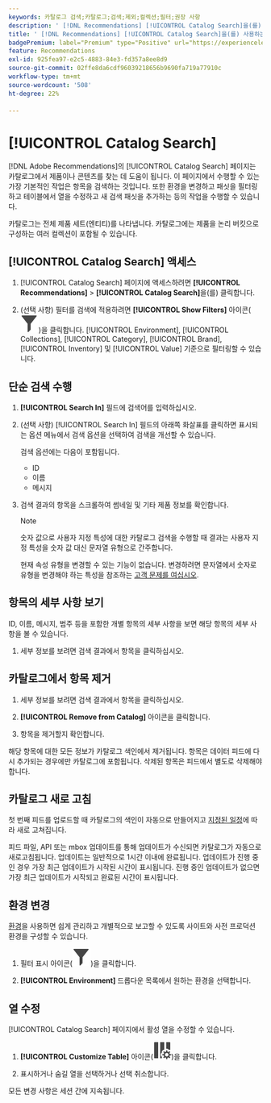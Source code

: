 ```yaml
---
keywords: 카탈로그 검색;카탈로그;검색;제외;컬렉션;필터;권장 사항
description: ' [!DNL Recommendations] [!UICONTROL Catalog Search]을(를) 사용하여 제품 또는 콘텐츠를 찾고 카탈로그에서 항목을 제거하는 방법에 대해 알아봅니다.'
title: ' [!DNL Recommendations] [!UICONTROL Catalog Search]을(를) 사용하는 방법'
badgePremium: label="Premium" type="Positive" url="https://experienceleague.adobe.com/docs/target/using/introduction/intro.html?lang=ko#premium newtab=true" tooltip="Target Premium에 포함된 내용을 확인합니다."
feature: Recommendations
exl-id: 925fea97-e2c5-4883-84e3-fd357a8ee8d9
source-git-commit: 02ffe8da6cdf96039218656b9690fa719a77910c
workflow-type: tm+mt
source-wordcount: '508'
ht-degree: 22%

---
```


# [!UICONTROL Catalog Search]

[!DNL Adobe Recommendations]의 [!UICONTROL Catalog Search] 페이지는 카탈로그에서 제품이나 콘텐츠를 찾는 데 도움이 됩니다. 이 페이지에서 수행할 수 있는 가장 기본적인 작업은 항목을 검색하는 것입니다. 또한 환경을 변경하고 패싯을 필터링하고 테이블에서 열을 수정하고 새 검색 패싯을 추가하는 등의 작업을 수행할 수 있습니다.

카탈로그는 전체 제품 세트(엔티티)를 나타냅니다. 카탈로그에는 제품을 논리 버킷으로 구성하는 여러 컬렉션이 포함될 수 있습니다.

## [!UICONTROL Catalog Search] 액세스

1. [!UICONTROL Catalog Search] 페이지에 액세스하려면 **[!UICONTROL Recommendations]** > **[!UICONTROL Catalog Search]**&#x200B;을(를) 클릭합니다.

1. (선택 사항) 필터를 검색에 적용하려면 **[!UICONTROL Show Filters]** 아이콘(![필터 표시 아이콘](/help/main/assets/icons/Filter.svg))을 클릭합니다. [!UICONTROL Environment], [!UICONTROL Collections], [!UICONTROL Category], [!UICONTROL Brand], [!UICONTROL Inventory] 및 [!UICONTROL Value] 기준으로 필터링할 수 있습니다.

## 단순 검색 수행

1. **[!UICONTROL Search In]** 필드에 검색어를 입력하십시오.

1. (선택 사항) [!UICONTROL Search In] 필드의 아래쪽 화살표를 클릭하면 표시되는 옵션 메뉴에서 검색 옵션을 선택하여 검색을 개선할 수 있습니다.

   검색 옵션에는 다음이 포함됩니다.

   * ID
   * 이름
   * 메시지

1. 검색 결과의 항목을 스크롤하여 썸네일 및 기타 제품 정보를 확인합니다.

   >[!NOTE]
   >
   > 숫자 값으로 사용자 지정 특성에 대한 카탈로그 검색을 수행할 때 결과는 사용자 지정 특성을 숫자 값 대신 문자열 유형으로 간주합니다.
   >
   >현재 속성 유형을 변경할 수 있는 기능이 없습니다. 변경하려면 문자열에서 숫자로 유형을 변경해야 하는 특성을 참조하는 [고객 문제를 여십시오](/help/main/cmp-resources-and-contact-information.md#reference_ACA3391A00EF467B87930A450050077C).

<!-- ### Perform an advanced search {#advanced-search}

You can use [!UICONTROL Advanced Search] to further refine your search results or to save your search results as a [collection](/help/main/c-recommendations/c-products/collections.md) or [exclusion](/help/main/c-recommendations/c-products/exclusions.md).

1. Click the **[!UICONTROL Advanced Search]** link.

   ![Advanced Search page](/help/main/c-recommendations/c-products/assets/advances-search.png)

1. Use the drop-down lists to specify the parameter, operator, and values for your search.

1. (Optional) Click **[!UICONTROL Add Rule]** to add an additional search rule.

   Each additional search rule is joined with the AND operator.

1. Click **[!UICONTROL Search]**.

1. (Optional) Click **[!UICONTROL Save As]**, then click **[!UICONTROL Collection]** or **[!UICONTROL Exclusion]**.

   ![Save as options](/help/main/c-recommendations/c-products/assets/save-as.png)

   For more information, see [Create a collection or exclusion based on Advanced Search](#save-as) below.-->

## 항목의 세부 사항 보기

ID, 이름, 메시지, 범주 등을 포함한 개별 항목의 세부 사항을 보면 해당 항목의 세부 사항을 볼 수 있습니다.

1. 세부 정보를 보려면 검색 결과에서 항목을 클릭하십시오.

## 카탈로그에서 항목 제거

1. 세부 정보를 보려면 검색 결과에서 항목을 클릭하십시오.

1. **[!UICONTROL Remove from Catalog]** 아이콘을 클릭합니다.

1. 항목을 제거할지 확인합니다.

해당 항목에 대한 모든 정보가 카탈로그 색인에서 제거됩니다. 항목은 데이터 피드에 다시 추가되는 경우에만 카탈로그에 포함됩니다. 삭제된 항목은 피드에서 별도로 삭제해야 합니다.

## 카탈로그 새로 고침

첫 번째 피드를 업로드할 때 카탈로그의 색인이 자동으로 만들어지고 [지정된 일정](/help/main/c-recommendations/c-products/feeds.md#steps)에 따라 새로 고쳐집니다.

피드 파일, API 또는 mbox 업데이트를 통해 업데이트가 수신되면 카탈로그가 자동으로 새로고침됩니다. 업데이트는 일반적으로 1시간 이내에 완료됩니다. 업데이트가 진행 중인 경우 가장 최근 업데이트가 시작된 시간이 표시됩니다. 진행 중인 업데이트가 없으면 가장 최근 업데이트가 시작되고 완료된 시간이 표시됩니다.

<!-- ## Create a collection or exclusion based on Advanced Search {#save-as}

You can create [collections](/help/main/c-recommendations/c-products/collections.md) or [exclusions](/help/main/c-recommendations/c-products/exclusions.md) using [!UICONTROL Advanced Search] on the [!UICONTROL Catalog Search] page ([!UICONTROL Recommendations] > [!UICONTROL Catalog Search] > [!UICONTROL Advanced Search]).

1. Perform an [advanced search](#advanced-search).

1. Click **[!UICONTROL Save As]**, then click **[!UICONTROL Collection]** or **[!UICONTROL Exclusion]**.

   ![Save as options](/help/main/c-recommendations/c-products/assets/save-as.png)

   >[!IMPORTANT]
   >
   >The [!UICONTROL Advanced Search] functionality is case-insensitive; however, products returned at the time of delivery are based on case-sensitive search. This mismatch might lead to confusion. Ensure that you consider case-sensitivity when you create collections or exclusions based on results using the [!UICONTROL Advanced Search] functionality. For example, if you perform a search for "Holiday," that initial search lists results containing "Holiday" and "holiday." If you then create a catalog with the intent to return products containing "holiday," only products containing "holiday" are returned. Products containing "Holiday" are not returned. Exclusions are handled in a similar fashion.-->

## 환경 변경

[환경](/help/main/administrating-target/environments.md)을 사용하면 쉽게 관리하고 개별적으로 보고할 수 있도록 사이트와 사전 프로덕션 환경을 구성할 수 있습니다.

1. 필터 표시 아이콘(![필터 표시 아이콘](/help/main/assets/icons/Filter.svg))을 클릭합니다.

1. **[!UICONTROL Environment]** 드롭다운 목록에서 원하는 환경을 선택합니다.

<!-- ## Modify the Catalog Search page (filters and columns)

You can temporarily modify the available filters and columns on the [!UICONTROL Catalog Search] page for the current session.

### Modify filters

You can add additional filter facets to the [!UICONTROL Catalog Search] page.

1. In the **[!UICONTROL Filters]** panel, click **[!UICONTROL Modify]**.

   ![Modify filters link](/help/main/c-recommendations/c-products/assets/modify-filters.png)

1. Select the desired search facets (ID, name, message, etc.), then click **[!UICONTROL Save]**.

   ![Add filters](/help/main/c-recommendations/c-products/assets/add-filters.png)

Keep in mind that the additional filter facets are available in the current session only.-->

## 열 수정

[!UICONTROL Catalog Search] 페이지에서 활성 열을 수정할 수 있습니다.

1. **[!UICONTROL Customize Table]** 아이콘(![표 사용자 지정 아이콘](/help/main/assets/icons/ColumnSetting.svg))을 클릭합니다.

1. 표시하거나 숨길 열을 선택하거나 선택 취소합니다.

모든 변경 사항은 세션 간에 지속됩니다.

